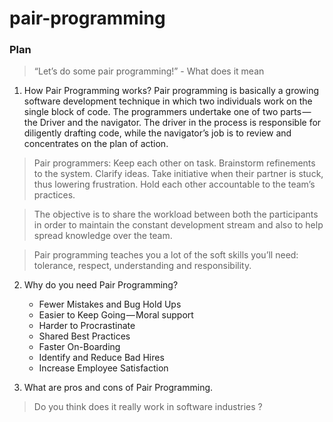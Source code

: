# pair-programming

### Plan

 > “Let’s do some pair programming!” - What does it mean

 1. How Pair Programming works?
   Pair programming is basically a growing software development technique in which two individuals work on the single block of code.
   The programmers undertake one of two parts — the Driver and the navigator.
   The driver in the process is responsible for diligently drafting code, while the navigator’s job is to review and concentrates on the plan of action.

 > Pair programmers: Keep each other on task. Brainstorm refinements to the system. Clarify ideas. Take initiative when their partner is stuck,   thus lowering frustration. Hold each other accountable to the team’s practices. 

 >  The objective is to share the workload between both the participants in order to maintain the constant development stream and also to help 
 spread knowledge over the team.

 >  Pair programming teaches you a lot of the soft skills you’ll need: tolerance, respect, understanding and responsibility.
 
 2. Why do you need Pair Programming?
 
    * Fewer Mistakes and Bug Hold Ups
    * Easier to Keep Going — Moral support
    * Harder to Procrastinate
    * Shared Best Practices
    * Faster On-Boarding
    * Identify and Reduce Bad Hires
    * Increase Employee Satisfaction
 
    
 3. What are pros and cons of Pair Programming.

 > Do you think does it really work in software industries ?

 
